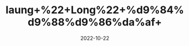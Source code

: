 ---
title: 'laung+%22+Long%22+%d9%84%d9%88%d9%86%da%af+'
date: '2022-10-22' 
metatag: '' 
inventory: '0' 
draft: false 
# meta description 
shortDescripton: '+Clove++relieve+toothache%2c+overcome+cold%2c+overcome+cough%2c+relieve+headache%2c+overcome+bad+breath%2c+regulate+blood+sugar+levels.'
description: 'Spices+%d9%85%d8%b5%d8%a7%d9%84%d8%ad%db%92'
longdescription: ''
featured: True
# product Price
price: '40.0'
# Product Short Description
shortDescription: '+Clove++relieve+toothache%2c+overcome+cold%2c+overcome+cough%2c+relieve+headache%2c+overcome+bad+breath%2c+regulate+blood+sugar+levels.'
productID: 'CADDF7C4-1529-ED11-9968-005056B3A416'
type: 'products'
category: 'Spices+%d9%85%d8%b5%d8%a7%d9%84%d8%ad%db%92' 
thumnailproduct: 'https://eraconnect.blob.core.windows.net/product-images/aminsaddiquidawakhana/CADDF7C4-1529-ED11-9968-005056B3A416.webp' 
images:
  - image: 'https://eraconnect.blob.core.windows.net/product-images/aminsaddiquidawakhana/CADDF7C4-1529-ED11-9968-005056B3A416.webp'  
Variants:
---